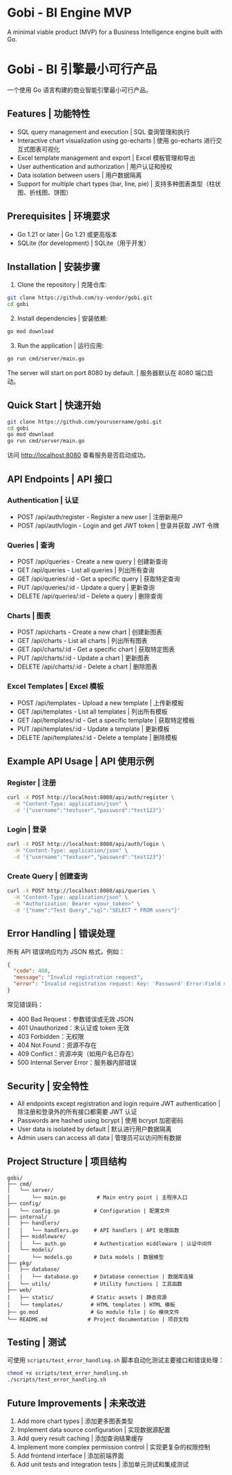 # Gobi - BI Engine MVP

A minimal viable product (MVP) for a Business Intelligence engine built with Go.

# Gobi - BI 引擎最小可行产品

一个使用 Go 语言构建的商业智能引擎最小可行产品。

## Features | 功能特性

- SQL query management and execution | SQL 查询管理和执行
- Interactive chart visualization using go-echarts | 使用 go-echarts 进行交互式图表可视化
- Excel template management and export | Excel 模板管理和导出
- User authentication and authorization | 用户认证和授权
- Data isolation between users | 用户数据隔离
- Support for multiple chart types (bar, line, pie) | 支持多种图表类型（柱状图、折线图、饼图）

## Prerequisites | 环境要求

- Go 1.21 or later | Go 1.21 或更高版本
- SQLite (for development) | SQLite（用于开发）

## Installation | 安装步骤

1. Clone the repository | 克隆仓库:
```bash
git clone https://github.com/sy-vendor/gobi.git
cd gobi
```

2. Install dependencies | 安装依赖:
```bash
go mod download
```

3. Run the application | 运行应用:
```bash
go run cmd/server/main.go
```

The server will start on port 8080 by default. | 服务器默认在 8080 端口启动。

## Quick Start | 快速开始

```bash
git clone https://github.com/yourusername/gobi.git
cd gobi
go mod download
go run cmd/server/main.go
```

访问 [http://localhost:8080](http://localhost:8080) 查看服务是否启动成功。

## API Endpoints | API 接口

### Authentication | 认证
- POST /api/auth/register - Register a new user | 注册新用户
- POST /api/auth/login - Login and get JWT token | 登录并获取 JWT 令牌

### Queries | 查询
- POST /api/queries - Create a new query | 创建新查询
- GET /api/queries - List all queries | 列出所有查询
- GET /api/queries/:id - Get a specific query | 获取特定查询
- PUT /api/queries/:id - Update a query | 更新查询
- DELETE /api/queries/:id - Delete a query | 删除查询

### Charts | 图表
- POST /api/charts - Create a new chart | 创建新图表
- GET /api/charts - List all charts | 列出所有图表
- GET /api/charts/:id - Get a specific chart | 获取特定图表
- PUT /api/charts/:id - Update a chart | 更新图表
- DELETE /api/charts/:id - Delete a chart | 删除图表

### Excel Templates | Excel 模板
- POST /api/templates - Upload a new template | 上传新模板
- GET /api/templates - List all templates | 列出所有模板
- GET /api/templates/:id - Get a specific template | 获取特定模板
- PUT /api/templates/:id - Update a template | 更新模板
- DELETE /api/templates/:id - Delete a template | 删除模板

## Example API Usage | API 使用示例

### Register | 注册
```bash
curl -X POST http://localhost:8080/api/auth/register \
  -H "Content-Type: application/json" \
  -d '{"username":"testuser","password":"test123"}'
```

### Login | 登录
```bash
curl -X POST http://localhost:8080/api/auth/login \
  -H "Content-Type: application/json" \
  -d '{"username":"testuser","password":"test123"}'
```

### Create Query | 创建查询
```bash
curl -X POST http://localhost:8080/api/queries \
  -H "Content-Type: application/json" \
  -H "Authorization: Bearer <your_token>" \
  -d '{"name":"Test Query","sql":"SELECT * FROM users"}'
```

## Error Handling | 错误处理

所有 API 错误响应均为 JSON 格式，例如：

```json
{
  "code": 400,
  "message": "Invalid registration request",
  "error": "Invalid registration request: Key: 'Password' Error:Field validation for 'Password' failed on the 'required' tag"
}
```

常见错误码：
- 400 Bad Request：参数错误或无效 JSON
- 401 Unauthorized：未认证或 token 无效
- 403 Forbidden：无权限
- 404 Not Found：资源不存在
- 409 Conflict：资源冲突（如用户名已存在）
- 500 Internal Server Error：服务器内部错误

## Security | 安全特性

- All endpoints except registration and login require JWT authentication | 除注册和登录外的所有接口都需要 JWT 认证
- Passwords are hashed using bcrypt | 使用 bcrypt 加密密码
- User data is isolated by default | 默认进行用户数据隔离
- Admin users can access all data | 管理员可以访问所有数据

## Project Structure | 项目结构

```
gobi/
├── cmd/
│   └── server/
│       └── main.go          # Main entry point | 主程序入口
├── config/
│   └── config.go           # Configuration | 配置文件
├── internal/
│   ├── handlers/
│   │   └── handlers.go     # API handlers | API 处理函数
│   ├── middleware/
│   │   └── auth.go         # Authentication middleware | 认证中间件
│   └── models/
│       └── models.go       # Data models | 数据模型
├── pkg/
│   ├── database/
│   │   └── database.go     # Database connection | 数据库连接
│   └── utils/              # Utility functions | 工具函数
├── web/
│   ├── static/            # Static assets | 静态资源
│   └── templates/         # HTML templates | HTML 模板
├── go.mod                 # Go module file | Go 模块文件
└── README.md             # Project documentation | 项目文档
```

## Testing | 测试

可使用 `scripts/test_error_handling.sh` 脚本自动化测试主要接口和错误处理：

```bash
chmod +x scripts/test_error_handling.sh
./scripts/test_error_handling.sh
```

## Future Improvements | 未来改进

1. Add more chart types | 添加更多图表类型
2. Implement data source configuration | 实现数据源配置
3. Add query result caching | 添加查询结果缓存
4. Implement more complex permission control | 实现更复杂的权限控制
5. Add frontend interface | 添加前端界面
6. Add unit tests and integration tests | 添加单元测试和集成测试
